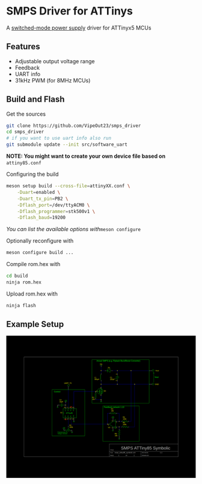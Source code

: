 # SMPS Driver for ATTinys

A [switched-mode power supply](https://en.wikipedia.org/wiki/Switched-mode_power_supply) driver for ATTinyx5 MCUs

## Features

- Adjustable output voltage range
- Feedback
- UART info
- 31kHz PWM (for 8MHz MCUs)

## Build and Flash

Get the sources
```sh
git clone https://github.com/VipeOut23/smps_driver
cd smps_driver
# if you want to use uart info also run
git submodule update --init src/software_uart
```

**NOTE: You might want to create your own device file based on** ```attiny85.conf```

Configuring the build

``` sh
meson setup build --cross-file=attinyXX.conf \
    -Duart=enabled \
    -Duart_tx_pin=PB2 \
    -Dflash_port=/dev/ttyACM0 \
    -Dflash_programmer=stk500v1 \
    -Dflash_baud=19200
```
_You can list the available options with_```meson configure```

Optionally reconfigure with

``` sh
meson configure build ...
```

Compile rom.hex with
```sh
cd build
ninja rom.hex
```

Upload rom.hex with
```sh
ninja flash
```


## Example Setup

![smps attiny85 symbolic](smps_attiny85_symbolic.png)
